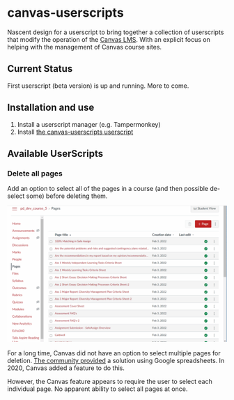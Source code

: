 # canvas-userscripts

Nascent design for a userscript to bring together a collection of userscripts that modify the operation of the [Canvas LMS](https://www.instructure.com/en-au/canvas). With an explicit focus on helping with the management of Canvas course sites. 

## Current Status

First userscript (beta version) is up and running. More to come.

## Installation and use

1. Install a userscript manager (e.g. Tampermonkey)
2. Install [the canvas-userscripts userscript](https://github.com/djplaner/canvas-userscripts/raw/main/dist/canvas-userscripts.user.js)

## Available UserScripts

### Delete all pages

Add an option to select all of the pages in a course (and then possible de-select some) before deleting them.

![](docs/images/deleteAllPages.gif)

For a long time, Canvas did not have an option to select multiple pages for deletion. [The community provided](https://community.canvaslms.com/t5/Canvas-Admin-Blog/Bulk-Publish-Delete-Pages/ba-p/262944) a solution using Google spreadsheets. In 2020, Canvas added a feature to do this.

However, the Canvas feature appears to require the user to select each individual page. No apparent ability to select all pages at once.
